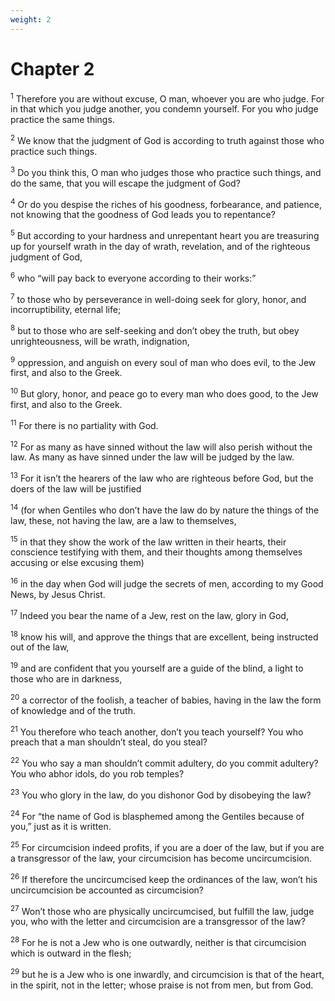 ```yaml
---
weight: 2
---
```


# Chapter 2

<sup>1</sup> Therefore you are without excuse, O man, whoever you are who judge. For in that which you judge another, you condemn yourself. For you who judge practice the same things. 

<sup>2</sup> We know that the judgment of God is according to truth against those who practice such things. 

<sup>3</sup> Do you think this, O man who judges those who practice such things, and do the same, that you will escape the judgment of God? 

<sup>4</sup> Or do you despise the riches of his goodness, forbearance, and patience, not knowing that the goodness of God leads you to repentance? 

<sup>5</sup> But according to your hardness and unrepentant heart you are treasuring up for yourself wrath in the day of wrath, revelation, and of the righteous judgment of God, 

<sup>6</sup> who “will pay back to everyone according to their works:” 

<sup>7</sup> to those who by perseverance in well-doing seek for glory, honor, and incorruptibility, eternal life; 

<sup>8</sup> but to those who are self-seeking and don’t obey the truth, but obey unrighteousness, will be wrath, indignation, 

<sup>9</sup> oppression, and anguish on every soul of man who does evil, to the Jew first, and also to the Greek. 

<sup>10</sup> But glory, honor, and peace go to every man who does good, to the Jew first, and also to the Greek. 

<sup>11</sup> For there is no partiality with God. 

<sup>12</sup> For as many as have sinned without the law will also perish without the law. As many as have sinned under the law will be judged by the law. 

<sup>13</sup> For it isn’t the hearers of the law who are righteous before God, but the doers of the law will be justified 

<sup>14</sup> (for when Gentiles who don’t have the law do by nature the things of the law, these, not having the law, are a law to themselves, 

<sup>15</sup> in that they show the work of the law written in their hearts, their conscience testifying with them, and their thoughts among themselves accusing or else excusing them) 

<sup>16</sup> in the day when God will judge the secrets of men, according to my Good News, by Jesus Christ. 

<sup>17</sup> Indeed you bear the name of a Jew, rest on the law, glory in God, 

<sup>18</sup> know his will, and approve the things that are excellent, being instructed out of the law, 

<sup>19</sup> and are confident that you yourself are a guide of the blind, a light to those who are in darkness, 

<sup>20</sup> a corrector of the foolish, a teacher of babies, having in the law the form of knowledge and of the truth. 

<sup>21</sup> You therefore who teach another, don’t you teach yourself? You who preach that a man shouldn’t steal, do you steal? 

<sup>22</sup> You who say a man shouldn’t commit adultery, do you commit adultery? You who abhor idols, do you rob temples? 

<sup>23</sup> You who glory in the law, do you dishonor God by disobeying the law? 

<sup>24</sup> For “the name of God is blasphemed among the Gentiles because of you,” just as it is written. 

<sup>25</sup> For circumcision indeed profits, if you are a doer of the law, but if you are a transgressor of the law, your circumcision has become uncircumcision. 

<sup>26</sup> If therefore the uncircumcised keep the ordinances of the law, won’t his uncircumcision be accounted as circumcision? 

<sup>27</sup> Won’t those who are physically uncircumcised, but fulfill the law, judge you, who with the letter and circumcision are a transgressor of the law? 

<sup>28</sup> For he is not a Jew who is one outwardly, neither is that circumcision which is outward in the flesh; 

<sup>29</sup> but he is a Jew who is one inwardly, and circumcision is that of the heart, in the spirit, not in the letter; whose praise is not from men, but from God. 


